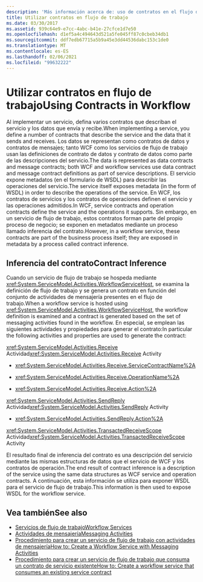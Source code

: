 ```yaml
---
description: 'Más información acerca de: uso de contratos en el flujo de trabajo'
title: Utilizar contratos en flujo de trabajo
ms.date: 03/30/2017
ms.assetid: 939c64e9-e7cc-4abc-b41e-27cfce1d7e50
ms.openlocfilehash: d1ef5a4c494643d521a5fe045ff87c0cbeb34db1
ms.sourcegitcommit: ddf7edb67715a5b9a45e3dd44536dabc153c1de0
ms.translationtype: MT
ms.contentlocale: es-ES
ms.lasthandoff: 02/06/2021
ms.locfileid: "99632222"
---
```

# <a name="using-contracts-in-workflow"></a><span data-ttu-id="0d644-103">Utilizar contratos en flujo de trabajo</span><span class="sxs-lookup"><span data-stu-id="0d644-103">Using Contracts in Workflow</span></span>

<span data-ttu-id="0d644-104">Al implementar un servicio, defina varios contratos que describan el servicio y los datos que envía y recibe.</span><span class="sxs-lookup"><span data-stu-id="0d644-104">When implementing a service, you define a number of contracts that describe the service and the data that it sends and receives.</span></span> <span data-ttu-id="0d644-105">Los datos se representan como contratos de datos y contratos de mensajes; tanto WCF como los servicios de flujo de trabajo usan las definiciones de contrato de datos y contrato de datos como parte de las descripciones del servicio.</span><span class="sxs-lookup"><span data-stu-id="0d644-105">The data is represented as data contracts and message contracts; both WCF and workflow services use data contract and message contract definitions as part of service descriptions.</span></span> <span data-ttu-id="0d644-106">El servicio expone metadatos (en el formulario de WSDL) para describir las operaciones del servicio.</span><span class="sxs-lookup"><span data-stu-id="0d644-106">The service itself exposes metadata (in the form of WSDL) in order to describe the operations of the service.</span></span> <span data-ttu-id="0d644-107">En WCF, los contratos de servicios y los contratos de operaciones definen el servicio y las operaciones admitidos.</span><span class="sxs-lookup"><span data-stu-id="0d644-107">In WCF, service contracts and operation contracts define the service and the operations it supports.</span></span> <span data-ttu-id="0d644-108">Sin embargo, en un servicio de flujo de trabajo, estos contratos forman parte del propio proceso de negocio; se exponen en metadatos mediante un proceso llamado inferencia del contrato.</span><span class="sxs-lookup"><span data-stu-id="0d644-108">However, in a workflow service, these contracts are part of the business process itself; they are exposed in metadata by a process called contract inference.</span></span>  
  
## <a name="contract-inference"></a><span data-ttu-id="0d644-109">Inferencia del contrato</span><span class="sxs-lookup"><span data-stu-id="0d644-109">Contract Inference</span></span>  

 <span data-ttu-id="0d644-110">Cuando un servicio de flujo de trabajo se hospeda mediante <xref:System.ServiceModel.Activities.WorkflowServiceHost>, se examina la definición de flujo de trabajo y se genera un contrato en función del conjunto de actividades de mensajería presentes en el flujo de trabajo.</span><span class="sxs-lookup"><span data-stu-id="0d644-110">When a workflow service is hosted using <xref:System.ServiceModel.Activities.WorkflowServiceHost>, the workflow definition is examined and a contract is generated based on the set of messaging activities found in the workflow.</span></span> <span data-ttu-id="0d644-111">En especial, se emplean las siguientes actividades y propiedades para generar el contrato:</span><span class="sxs-lookup"><span data-stu-id="0d644-111">In particular the following activities and properties are used to generate the contract:</span></span>  
  
 <span data-ttu-id="0d644-112"><xref:System.ServiceModel.Activities.Receive> Actividad</span><span class="sxs-lookup"><span data-stu-id="0d644-112"><xref:System.ServiceModel.Activities.Receive> Activity</span></span>  
  
- <xref:System.ServiceModel.Activities.Receive.ServiceContractName%2A>  
  
- <xref:System.ServiceModel.Activities.Receive.OperationName%2A>
  
- <xref:System.ServiceModel.Activities.Receive.Action%2A>

 <span data-ttu-id="0d644-113"><xref:System.ServiceModel.Activities.SendReply> Actividad</span><span class="sxs-lookup"><span data-stu-id="0d644-113"><xref:System.ServiceModel.Activities.SendReply> Activity</span></span>  
  
- <xref:System.ServiceModel.Activities.SendReply.Action%2A>  
  
 <span data-ttu-id="0d644-114"><xref:System.ServiceModel.Activities.TransactedReceiveScope> Actividad</span><span class="sxs-lookup"><span data-stu-id="0d644-114"><xref:System.ServiceModel.Activities.TransactedReceiveScope> Activity</span></span>  
  
 <span data-ttu-id="0d644-115">El resultado final de inferencia del contrato es una descripción del servicio mediante las mismas estructuras de datos que el servicio de WCF y los contratos de operación.</span><span class="sxs-lookup"><span data-stu-id="0d644-115">The end result of contract inference is a description of the service using the same data structures as WCF service and operation contracts.</span></span> <span data-ttu-id="0d644-116">A continuación, esta información se utiliza para exponer WSDL para el servicio de flujo de trabajo.</span><span class="sxs-lookup"><span data-stu-id="0d644-116">This information is then used to expose WSDL for the workflow service.</span></span>  
  
## <a name="see-also"></a><span data-ttu-id="0d644-117">Vea también</span><span class="sxs-lookup"><span data-stu-id="0d644-117">See also</span></span>

- [<span data-ttu-id="0d644-118">Servicios de flujo de trabajo</span><span class="sxs-lookup"><span data-stu-id="0d644-118">Workflow Services</span></span>](workflow-services.md)
- [<span data-ttu-id="0d644-119">Actividades de mensajería</span><span class="sxs-lookup"><span data-stu-id="0d644-119">Messaging Activities</span></span>](messaging-activities.md)
- [<span data-ttu-id="0d644-120">Procedimiento para crear un servicio de flujo de trabajo con actividades de mensajería</span><span class="sxs-lookup"><span data-stu-id="0d644-120">How to: Create a Workflow Service with Messaging Activities</span></span>](how-to-create-a-workflow-service-with-messaging-activities.md)
- [<span data-ttu-id="0d644-121">Procedimiento para crear un servicio de flujo de trabajo que consuma un contrato de servicio existente</span><span class="sxs-lookup"><span data-stu-id="0d644-121">How to: Create a workflow service that consumes an existing service contract</span></span>](../../windows-workflow-foundation/how-to-create-a-workflow-service-that-consumes-an-existing-service-contract.md)
